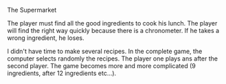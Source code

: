 The Supermarket 

The player must find all the good ingredients to cook his lunch. 
The player will find the right way quickly because there is a chronometer.
If he takes a wrong ingredient, he loses. 

I didn't have time to make several recipes. In the complete game, the computer selects randomly the recipes. The player one plays ans after the second player. The game becomes more and more complicated (9 ingredients, after 12 ingredients etc...). 



